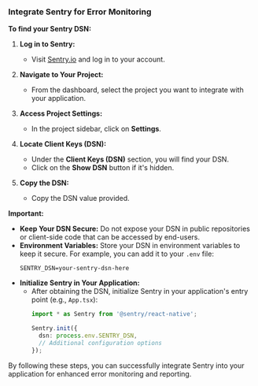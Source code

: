 ### Integrate Sentry for Error Monitoring

**To find your Sentry DSN:**

1. **Log in to Sentry:**
   - Visit [Sentry.io](https://sentry.io/) and log in to your account.

2. **Navigate to Your Project:**
   - From the dashboard, select the project you want to integrate with your application.

3. **Access Project Settings:**
   - In the project sidebar, click on **Settings**.

4. **Locate Client Keys (DSN):**
   - Under the **Client Keys (DSN)** section, you will find your DSN.
   - Click on the **Show DSN** button if it's hidden.

5. **Copy the DSN:**
   - Copy the DSN value provided.

**Important:**
- **Keep Your DSN Secure:** Do not expose your DSN in public repositories or client-side code that can be accessed by end-users.
- **Environment Variables:** Store your DSN in environment variables to keep it secure. For example, you can add it to your `.env` file:
  ```env
  SENTRY_DSN=your-sentry-dsn-here
  ```
- **Initialize Sentry in Your Application:**
  - After obtaining the DSN, initialize Sentry in your application's entry point (e.g., `App.tsx`):
    ```typescript
    import * as Sentry from '@sentry/react-native';

    Sentry.init({
      dsn: process.env.SENTRY_DSN,
      // Additional configuration options
    });
    ```

By following these steps, you can successfully integrate Sentry into your application for enhanced error monitoring and reporting.
